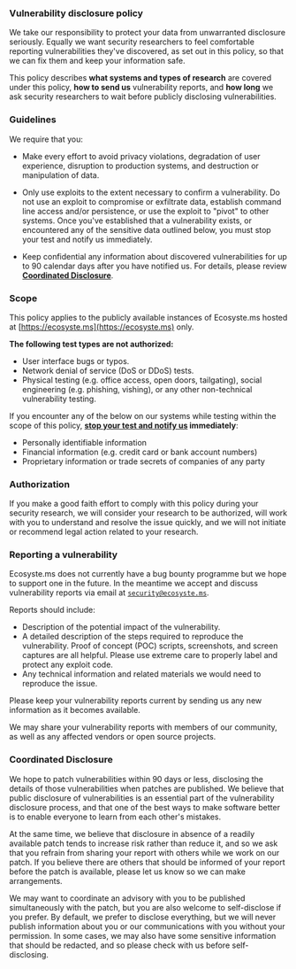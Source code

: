### Vulnerability disclosure policy

We take our responsibility to protect your data from unwarranted disclosure seriously. Equally we want security researchers to feel comfortable reporting vulnerabilities they've discovered, as set out in this policy, so that we can fix them and keep your information safe.

This policy describes **what systems and types of research** are covered under this policy, **how to send us** vulnerability reports, and **how long** we ask security researchers to wait before publicly disclosing vulnerabilities.

### Guidelines

We require that you:

* Make every effort to avoid privacy violations, degradation of user experience, disruption to production systems, and destruction or manipulation of data.

* Only use exploits to the extent necessary to confirm a vulnerability. Do not use an exploit to compromise or exfiltrate data, establish command line access and/or persistence, or use the exploit to "pivot" to other systems. Once you've established that a vulnerability exists, or encountered any of the sensitive data outlined below, you must stop your test and notify us immediately.

* Keep confidential any information about discovered vulnerabilities for up to 90 calendar days after you have notified us. For details, please review **[Coordinated Disclosure](#coordinated-disclosure)**.

### Scope

This policy applies to the publicly available instances of Ecosyste.ms hosted at [https://ecosyste.ms](https://ecosyste.ms) only.

**The following test types are not authorized:**

* User interface bugs or typos.
* Network denial of service (DoS or DDoS) tests.
* Physical testing (e.g. office access, open doors, tailgating), social engineering (e.g. phishing, vishing), or any other non-technical vulnerability testing.

If you encounter any of the below on our systems while testing within the scope of this policy, **[stop your test and notify us](#reporting-a-vulnerability) immediately**:

* Personally identifiable information
* Financial information (e.g. credit card or bank account numbers)
* Proprietary information or trade secrets of companies of any party

### Authorization

If you make a good faith effort to comply with this policy during your security research, we will consider your research to be authorized, will work with you to understand and resolve the issue quickly, and we will not initiate or recommend legal action related to your research.

### Reporting a vulnerability

Ecosyste.ms does not currently have a bug bounty programme but we hope to support one in the future. In the meantime we accept and discuss vulnerability reports via email at [`security@ecosyste.ms`](mailto:security@ecosyste.ms).

Reports should include:

* Description of the potential impact of the vulnerability.
* A detailed description of the steps required to reproduce the vulnerability. Proof of concept (POC) scripts, screenshots, and screen captures are all helpful. Please use extreme care to properly label and protect any exploit code.
* Any technical information and related materials we would need to reproduce the issue.

Please keep your vulnerability reports current by sending us any new information as it becomes available.

We may share your vulnerability reports with members of our community, as well as any affected vendors or open source projects.

### Coordinated Disclosure

We hope to patch vulnerabilities within 90 days or less, disclosing the details of those vulnerabilities when patches are published. We believe that public disclosure of vulnerabilities is an essential part of the vulnerability disclosure process, and that one of the best ways to make software better is to enable everyone to learn from each other's mistakes.

At the same time, we believe that disclosure in absence of a readily available patch tends to increase risk rather than reduce it, and so we ask that you refrain from sharing your report with others while we work on our patch. If you believe there are others that should be informed of your report before the patch is available, please let us know so we can make arrangements.

We may want to coordinate an advisory with you to be published simultaneously with the patch, but you are also welcome to self-disclose if you prefer. By default, we prefer to disclose everything, but we will never publish information about you or our communications with you without your permission. In some cases, we may also have some sensitive information that should be redacted, and so please check with us before self-disclosing.
